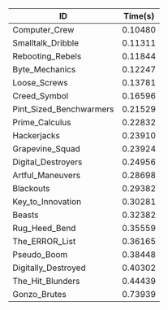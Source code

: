 |ID|Time(s)|
|-|-|
|Computer_Crew|0.10480|
|Smalltalk_Dribble|0.11311|
|Rebooting_Rebels|0.11844|
|Byte_Mechanics|0.12247|
|Loose_Screws|0.13781|
|Creed_Symbol|0.16596|
|Pint_Sized_Benchwarmers|0.21529|
|Prime_Calculus|0.22832|
|Hackerjacks|0.23910|
|Grapevine_Squad|0.23924|
|Digital_Destroyers|0.24956|
|Artful_Maneuvers|0.28698|
|Blackouts|0.29382|
|Key_to_Innovation|0.30281|
|Beasts|0.32382|
|Rug_Heed_Bend|0.35559|
|The_ERROR_List|0.36165|
|Pseudo_Boom|0.38448|
|Digitally_Destroyed|0.40302|
|The_Hit_Blunders|0.44439|
|Gonzo_Brutes|0.73939|
